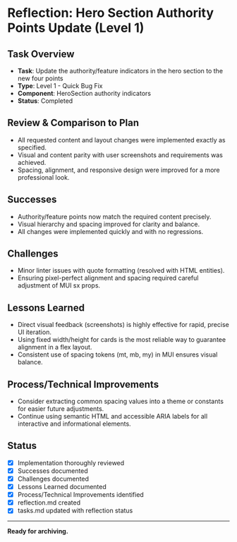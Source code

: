 # Reflection: Hero Section Authority Points Update (Level 1)

## Task Overview
- **Task**: Update the authority/feature indicators in the hero section to the new four points
- **Type**: Level 1 - Quick Bug Fix
- **Component**: HeroSection authority indicators
- **Status**: Completed

## Review & Comparison to Plan
- All requested content and layout changes were implemented exactly as specified.
- Visual and content parity with user screenshots and requirements was achieved.
- Spacing, alignment, and responsive design were improved for a more professional look.

## Successes
- Authority/feature points now match the required content precisely.
- Visual hierarchy and spacing improved for clarity and balance.
- All changes were implemented quickly and with no regressions.

## Challenges
- Minor linter issues with quote formatting (resolved with HTML entities).
- Ensuring pixel-perfect alignment and spacing required careful adjustment of MUI sx props.

## Lessons Learned
- Direct visual feedback (screenshots) is highly effective for rapid, precise UI iteration.
- Using fixed width/height for cards is the most reliable way to guarantee alignment in a flex layout.
- Consistent use of spacing tokens (mt, mb, my) in MUI ensures visual balance.

## Process/Technical Improvements
- Consider extracting common spacing values into a theme or constants for easier future adjustments.
- Continue using semantic HTML and accessible ARIA labels for all interactive and informational elements.

## Status
- [x] Implementation thoroughly reviewed
- [x] Successes documented
- [x] Challenges documented
- [x] Lessons Learned documented
- [x] Process/Technical Improvements identified
- [x] reflection.md created
- [x] tasks.md updated with reflection status

---

**Ready for archiving.**
